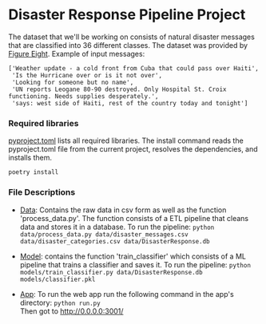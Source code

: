# Disaster Response Pipeline Project

The dataset that we'll be working on consists of natural disaster messages that are classified into 36 different classes. 
The dataset was provided by [Figure Eight](https://appen.com/). Example of input messages:
```
['Weather update - a cold front from Cuba that could pass over Haiti',
 'Is the Hurricane over or is it not over',
 'Looking for someone but no name',
 'UN reports Leogane 80-90 destroyed. Only Hospital St. Croix functioning. Needs supplies desperately.',
 'says: west side of Haiti, rest of the country today and tonight']
```

### Required libraries 
[pyproject.toml](https://github.com/elenacramer/Disaster_Response/blob/main/pyproject.toml) lists all required libraries. The install command reads the pyproject.toml file from the current project, resolves the dependencies, and installs them.
```
poetry install
```


### File Descriptions
- [Data](https://github.com/elenacramer/Disaster_Response/tree/main/data): Contains the raw data in csv form as well as the function 'process_data.py'. The function consists of a ETL pipeline that cleans data and stores it in a database.  To run the pipeline: 
    `python data/process_data.py data/disaster_messages.csv data/disaster_categories.csv data/DisasterResponse.db` 
    
- [Model](https://github.com/elenacramer/Disaster_Response/tree/main/models): contains the function 'train_classifier' which consists of a ML pipeline that trains a classifier and saves it. To run the pipeline:
     `python models/train_classifier.py data/DisasterResponse.db models/classifier.pkl`
     
- [App](https://github.com/elenacramer/Disaster_Response/tree/main/app): To run the web app run the following command in the app's directory: 
    `python run.py`  
    Then got to http://0.0.0.0:3001/


